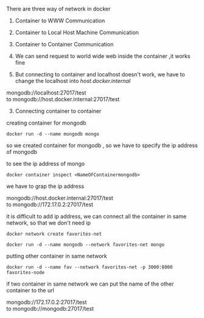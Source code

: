 There are three way of network in docker
1. Container to WWW Communication
2. Container to Local Host Machine Communication
3. Container to Container Communication


1. We can send request to world wide web inside the container ,it works fine

2. But connecting to container and localhost doesn't work, we have to change the localhost into *host.docker.internal*

mongodb://localhost:27017/test   
to 
mongodb://host.docker.internal:27017/test   

3. Connecting container to container

creating container for mongodb
```
docker run -d --name mongodb mongo
```
so we created container for mongodb , so we have to specify the ip address of mongodb

to see the ip address of mongo
```
docker container inspect <NameOFContainermongodb>
```
we have to grap the ip address 

mongodb://host.docker.internal:27017/test   
to
mongodb://172.17.0.2:27017/test   


it is difficult to add ip address, we can connect all the container in same network, so that we don't need ip

```
docker network create favorites-net
```
```
docker run -d --name mongodb --network favorites-net mongo
```
putting other container in same network
```
docker run -d --name fav --network favorites-net -p 3000:8000 favorites-node
```
if two container in same network we can put the name of the other container to the url

mongodb://172.17.0.2:27017/test   
to 
mongodb://mongodb:27017/test   
